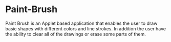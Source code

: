 # Paint-Brush
Paint Brush is an Applet based application that enables the user to draw basic shapes with
different colors and line strokes. In addition the user  have the ability to clear all of
the drawings or erase some parts of them.
